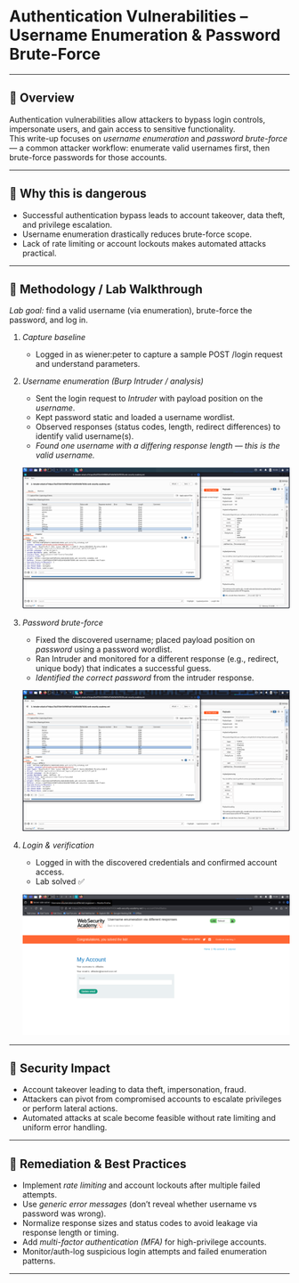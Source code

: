 # Authentication Vulnerabilities – Username Enumeration & Password Brute-Force

---

## 🔹 Overview
Authentication vulnerabilities allow attackers to bypass login controls, impersonate users, and gain access to sensitive functionality.  
This write-up focuses on *username enumeration* and *password brute-force* — a common attacker workflow: enumerate valid usernames first, then brute-force passwords for those accounts.

---

## 🔹 Why this is dangerous
- Successful authentication bypass leads to account takeover, data theft, and privilege escalation.  
- Username enumeration drastically reduces brute-force scope.  
- Lack of rate limiting or account lockouts makes automated attacks practical.

---

## 🔹 Methodology / Lab Walkthrough

*Lab goal:* find a valid username (via enumeration), brute-force the password, and log in.

1. *Capture baseline*
   - Logged in as wiener:peter to capture a sample POST /login request and understand parameters.

2. *Username enumeration (Burp Intruder / analysis)*
   - Sent the login request to *Intruder* with payload position on the *username*.
   - Kept password static and loaded a username wordlist.
   - Observed responses (status codes, length, redirect differences) to identify valid username(s).
   - *Found one username with a differing response length — this is the valid username.*

   ![Username enumeration evidence — differing response length indicates valid user](../images/auth-lab-username-enum.png)

3. *Password brute-force*
   - Fixed the discovered username; placed payload position on *password* using a password wordlist.
   - Ran Intruder and monitored for a different response (e.g., redirect, unique body) that indicates a successful guess.
   - *Identified the correct password* from the intruder response.

   ![Password discovered via brute-force (evidence)](../images/auth-lab-password-found.png)

4. *Login & verification*
   - Logged in with the discovered credentials and confirmed account access.
   - Lab solved ✅

   ![Successful login / lab solved (final proof)](../images/auth-lab-solved.png)

---

## 🔹 Security Impact
- Account takeover leading to data theft, impersonation, fraud.  
- Attackers can pivot from compromised accounts to escalate privileges or perform lateral actions.  
- Automated attacks at scale become feasible without rate limiting and uniform error handling.

---

## 🔹 Remediation & Best Practices
- Implement *rate limiting* and account lockouts after multiple failed attempts.  
- Use *generic error messages* (don’t reveal whether username vs password was wrong).  
- Normalize response sizes and status codes to avoid leakage via response length or timing.  
- Add *multi-factor authentication (MFA)* for high-privilege accounts.  
- Monitor/auth-log suspicious login attempts and failed enumeration patterns.

---
